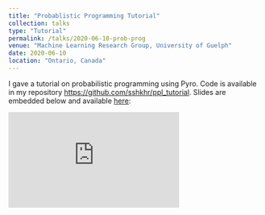 ```yaml
---
title: "Probablistic Programming Tutorial"
collection: talks
type: "Tutorial"
permalink: /talks/2020-06-10-prob-prog
venue: "Machine Learning Research Group, University of Guelph"
date: 2020-06-10
location: "Ontario, Canada"
---
```


I gave a tutorial on probabilistic programming using Pyro. Code is available in my repository https://github.com/sshkhr/ppl_tutorial. Slides are embedded below and available [here](https://sshkhr.github.io/files/ProbProgtutorial.pdf): 

<embed src="https://sshkhr.github.io/files/ProbProgtutorial.pdf" type="application/pdf" width="339px" height="190px" />
